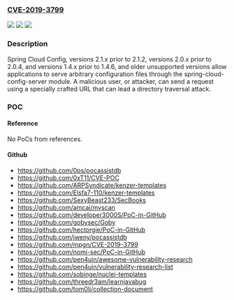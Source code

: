 ### [CVE-2019-3799](https://cve.mitre.org/cgi-bin/cvename.cgi?name=CVE-2019-3799)
![](https://img.shields.io/static/v1?label=Product&message=Spring%20Cloud%20Config&color=blue)
![](https://img.shields.io/static/v1?label=Version&message=2.0v2.0.4.RELEASE%20&color=brighgreen)
![](https://img.shields.io/static/v1?label=Vulnerability&message=CWE-22%3A%20Path%20Traversal&color=brighgreen)

### Description

Spring Cloud Config, versions 2.1.x prior to 2.1.2, versions 2.0.x prior to 2.0.4, and versions 1.4.x prior to 1.4.6, and older unsupported versions allow applications to serve arbitrary configuration files through the spring-cloud-config-server module. A malicious user, or attacker, can send a request using a specially crafted URL that can lead a directory traversal attack.

### POC

#### Reference
No PoCs from references.

#### Github
- https://github.com/0ps/pocassistdb
- https://github.com/0xT11/CVE-POC
- https://github.com/ARPSyndicate/kenzer-templates
- https://github.com/Elsfa7-110/kenzer-templates
- https://github.com/SexyBeast233/SecBooks
- https://github.com/amcai/myscan
- https://github.com/developer3000S/PoC-in-GitHub
- https://github.com/gobysec/Goby
- https://github.com/hectorgie/PoC-in-GitHub
- https://github.com/jweny/pocassistdb
- https://github.com/mpgn/CVE-2019-3799
- https://github.com/nomi-sec/PoC-in-GitHub
- https://github.com/pen4uin/awesome-vulnerability-research
- https://github.com/pen4uin/vulnerability-research-list
- https://github.com/sobinge/nuclei-templates
- https://github.com/threedr3am/learnjavabug
- https://github.com/tom0li/collection-document

